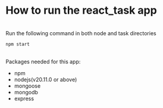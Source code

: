 <h1>How to run the react_task app</h1>
<br>Run the following command in both node and task directories <br> 

    npm start

<br>Packages needed for this app:<br>
<ul>
  <li>npm</li>
  <li>nodejs(v20.11.0 or above)</li>
  <li>mongoose</li>
  <li>mongodb</li>
  <li>express</li>
</ul>
